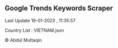 

## Google Trends Keywords Scraper 
 
Last Update 19-01-2023 , 11:35:57

Country List :
VIETNAM.json



© Abdul Muttaqin 
